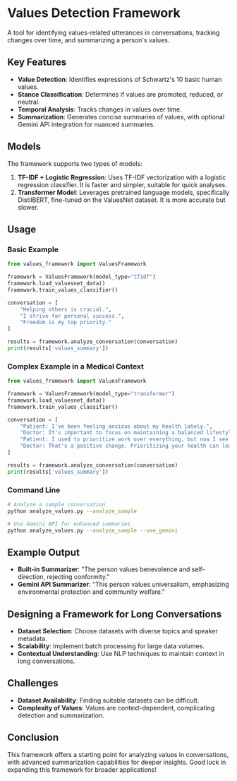 # Values Detection Framework

A tool for identifying values-related utterances in conversations, tracking changes over time, and summarizing a person's values.

## Key Features

- **Value Detection**: Identifies expressions of Schwartz's 10 basic human values.
- **Stance Classification**: Determines if values are promoted, reduced, or neutral.
- **Temporal Analysis**: Tracks changes in values over time.
- **Summarization**: Generates concise summaries of values, with optional Gemini API integration for nuanced summaries.

## Models

The framework supports two types of models:

1. **TF-IDF + Logistic Regression**: Uses TF-IDF vectorization with a logistic regression classifier. It is faster and simpler, suitable for quick analyses.
2. **Transformer Model**: Leverages pretrained language models, specifically DistilBERT, fine-tuned on the ValuesNet dataset. It is more accurate but slower.

## Usage

### Basic Example

```python
from values_framework import ValuesFramework

framework = ValuesFramework(model_type="tfidf")
framework.load_valuesnet_data()
framework.train_values_classifier()

conversation = [
    "Helping others is crucial.",
    "I strive for personal success.",
    "Freedom is my top priority."
]

results = framework.analyze_conversation(conversation)
print(results['values_summary'])
```

### Complex Example in a Medical Context

```python
from values_framework import ValuesFramework

framework = ValuesFramework(model_type="transformer")
framework.load_valuesnet_data()
framework.train_values_classifier()

conversation = [
    "Patient: I've been feeling anxious about my health lately.",
    "Doctor: It's important to focus on maintaining a balanced lifestyle.",
    "Patient: I used to prioritize work over everything, but now I see the value in taking care of my well-being.",
    "Doctor: That's a positive change. Prioritizing your health can lead to better outcomes in the long run."
]

results = framework.analyze_conversation(conversation)
print(results['values_summary'])
```

### Command Line

```bash
# Analyze a sample conversation
python analyze_values.py --analyze_sample

# Use Gemini API for enhanced summaries
python analyze_values.py --analyze_sample --use_gemini
```

## Example Output

- **Built-in Summarizer**: "The person values benevolence and self-direction, rejecting conformity."
- **Gemini API Summarizer**: "This person values universalism, emphasizing environmental protection and community welfare."

## Designing a Framework for Long Conversations

- **Dataset Selection**: Choose datasets with diverse topics and speaker metadata.
- **Scalability**: Implement batch processing for large data volumes.
- **Contextual Understanding**: Use NLP techniques to maintain context in long conversations.

## Challenges

- **Dataset Availability**: Finding suitable datasets can be difficult.
- **Complexity of Values**: Values are context-dependent, complicating detection and summarization.

## Conclusion

This framework offers a starting point for analyzing values in conversations, with advanced summarization capabilities for deeper insights. Good luck in expanding this framework for broader applications! 